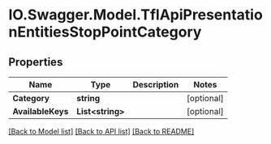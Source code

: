 # IO.Swagger.Model.TflApiPresentationEntitiesStopPointCategory
## Properties

Name | Type | Description | Notes
------------ | ------------- | ------------- | -------------
**Category** | **string** |  | [optional] 
**AvailableKeys** | **List&lt;string&gt;** |  | [optional] 

[[Back to Model list]](../README.md#documentation-for-models) [[Back to API list]](../README.md#documentation-for-api-endpoints) [[Back to README]](../README.md)

